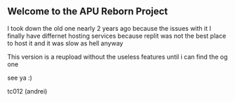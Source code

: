 ## Welcome to the APU Reborn Project
I took down the old one nearly 2 years ago because the issues with it
I finally have differnet hosting services because replit was not the best place to host it and it was slow as hell anyway

This version is a reupload without the useless features until i can find the og one

see ya :)

tc012 (andrei)
